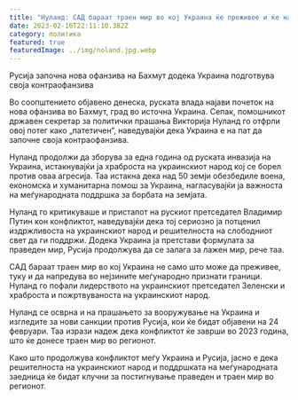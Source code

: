 ```yaml
---
title: "Нуланд: САД бараат траен мир во кој Украина ќе преживее и ќе напредува"
date: 2023-02-16T22:11:10.382Z
category: политика
featured: true
featuredImage: ../img/noland.jpg.webp
---
```


Русија започна нова офанзива на Бахмут додека Украина подготвува своја контраофанзива

Во соопштението објавено денеска, руската влада најави почеток на нова офанзива во Бахмут, град во источна Украина. Сепак, помошникот државен секретар за политички прашања Викторија Нуланд го отфрли овој потег како „патетичен“, наведувајќи дека Украина е на пат да започне своја контраофанзива.

Нуланд продолжи да зборува за една година од руската инвазија на Украина, истакнувајќи ја храброста на украинскиот народ кој се борел против оваа агресија. Таа истакна дека над 50 земји обезбедиле воена, економска и хуманитарна помош за Украина, нагласувајќи ја важноста на меѓународната поддршка за борбата на земјата.

Нуланд го критикуваше и пристапот на рускиот претседател Владимир Путин кон конфликтот, наведувајќи дека тој сериозно ја потценил издржливоста на украинскиот народ и решителноста на слободниот свет да ги поддржи. Додека Украина ја претстави формулата за праведен мир, Русија продолжува да се залага за лажен мир, рече таа.

САД бараат траен мир во кој Украина не само што може да преживее, туку и да напредува во нејзините меѓународно признати граници. Нуланд го пофали лидерството на украинскиот претседател Зеленски и храброста и пожртвуваноста на украинскиот народ.

Нуланд се осврна и на прашањето за вооружување на Украина и изгледите за нови санкции против Русија, кои ќе бидат објавени на 24 февруари. Таа изрази надеж дека конфликтот ќе заврши во 2023 година, што ќе донесе траен мир во регионот.

Како што продолжува конфликтот меѓу Украина и Русија, јасно е дека решителноста на украинскиот народ и поддршката на меѓународната заедница ќе бидат клучни за постигнување праведен и траен мир во регионот.
